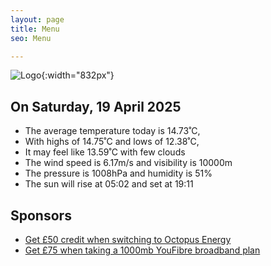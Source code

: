 ```yaml
---
layout: page
title: Menu
seo: Menu

---
```


![Logo](/images/logo.jpg){:width="832px"}

<!-- weather_marker starts -->
## On Saturday, 19 April 2025

- The average temperature today is 14.73˚C,
- With highs of 14.75˚C and lows of 12.38˚C,
- It may feel like 13.59˚C with few clouds
- The wind speed is 6.17m/s and visibility is 10000m
- The pressure is 1008hPa and humidity is 51%
- The sun will rise at 05:02 and set at 19:11

<!-- weather_marker ends -->

## Sponsors

- [Get £50 credit when switching to Octopus Energy](https://bit.ly/3oD1nnS)
- [Get £75 when taking a 1000mb YouFibre broadband plan](https://aklam.io/91zWhU?)



